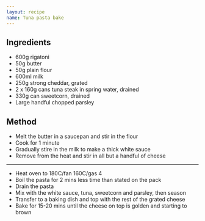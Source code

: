 ```yaml
---
layout: recipe
name: Tuna pasta bake
---
```


## Ingredients

- 600g rigatoni
- 50g butter
- 50g plain flour
- 600ml milk
- 250g strong cheddar, grated
- 2 x 160g cans tuna steak in spring water, drained
- 330g can sweetcorn, drained
- Large handful chopped parsley

## Method

- Melt the butter in a saucepan and stir in the flour
- Cook for 1 minute
- Gradually stire in the milk to make a thick white sauce
- Remove from the heat and stir in all but a handful of cheese

---

- Heat oven to 180C/fan 160C/gas 4
- Boil the pasta for 2 mins less time than stated on the pack
- Drain the pasta
- Mix with the white sauce, tuna, sweetcorn and parsley, then season
- Transfer to a baking dish and top with the rest of the grated cheese
- Bake for 15-20 mins until the cheese on top is golden and starting to brown
